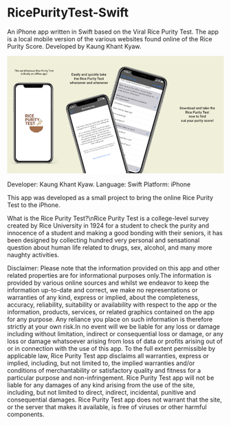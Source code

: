 # RicePurityTest-Swift
An iPhone app written in Swift based on the Viral Rice Purity Test. The app is a local mobile version of the various websites found online of the Rice Purity Score. Developed by Kaung Khant Kyaw.

![alt text](https://raw.githubusercontent.com/tripletk/RicePurityTest-Swift/master/RicePurityTest/Assets.xcassets/Screenshot%20Promo.imageset/Screenshot%20Promo.jpg)


Developer: Kaung Khant Kyaw.
Language: Swift
Platform: iPhone

This app was developed as a small project to bring the online Rice Purity Test to the iPhone.

What is the Rice Purity Test?\nRice Purity Test is a college-level survey created by Rice University in 1924 for a student to check the purity and innocence of a student and making a good bonding with their seniors, it has been designed by collecting hundred very personal and sensational question about human life related to drugs, sex, alcohol, and many more naughty activities.

Disclaimer:
Please note that the information provided on this app and other related properties are for informational purposes only.The information is provided by various online sources and whilst we endeavor to keep the information up-to-date and correct, we make no representations or warranties of any kind, express or implied, about the completeness, accuracy, reliability, suitability or availability with respect to the app or the information, products, services, or related graphics contained on the app for any purpose. Any reliance you place on such information is therefore strictly at your own risk.In no event will we be liable for any loss or damage including without limitation, indirect or consequential loss or damage, or any loss or damage whatsoever arising from loss of data or profits arising out of or in connection with the use of this app. To the full extent permissible by applicable law, Rice Purity Test app disclaims all warranties, express or implied, including, but not limited to, the implied warranties and/or conditions of merchantability or satisfactory quality and fitness for a particular purpose and non-infringement. Rice Purity Test app will not be liable for any damages of any kind arising from the use of the site, including, but not limited to direct, indirect, incidental, punitive and consequential damages. Rice Purity Test app does not warrant that the site, or the server that makes it available, is free of viruses or other harmful components.
